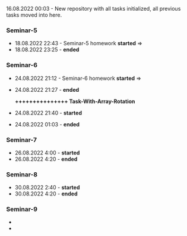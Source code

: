16.08.2022 00:03 - New repository with all tasks initialized, all previous tasks moved into here.
### Seminar-5
- 18.08.2022 22:43 - Seminar-5 homework **started** =>
- 18.08.2022 23:25 - **ended**
### Seminar-6
- 24.08.2022 21:12 - Seminar-6 homework **started** =>
- 24.08.2022 21:27 - **ended**

	**+++++++++++++++ Task-With-Array-Rotation**

- 24.08.2022 21:40 - **started**
- 24.08.2022 01:03 - **ended**
### Seminar-7
- 26.08.2022 4:00 -  **started**
- 26.08.2022 4:20 -  **ended**
### Seminar-8
- 30.08.2022 2:40 - **started**
- 30.08.2022 4:20 - **ended**
### Seminar-9
-
-
